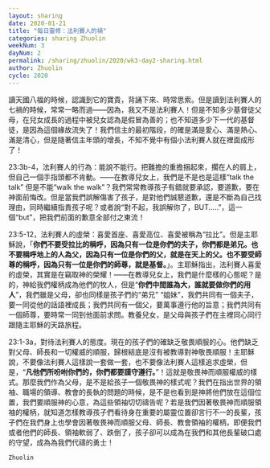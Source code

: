 ```yaml
---
layout: sharing
date: 2020-01-21
title: "每日靈修：法利賽人的禍"
categories: sharing Zhuolin
weekNum: 3
dayNum: 2
permalink: /sharing/zhuolin/2020/wk3-day2-sharing.html
author: Zhuolin
cycle: 2020
---
```


讀天國八福的時候，認識到它的寶貴，背誦下來、時常思索。但是讀到法利賽人的七禍的時候，常常一略而過——因為，我又不是法利賽人！但是不知多少基督徒父母，在兒女成長的過程中被兒女認為是假冒為善的；也不知道多少下一代的基督徒，是因為這個緣故流失了！我們信主的最初階段，的確是滿是愛心、滿是熱心、滿是清心，但是隨著信主年頭的增長，不知不覺中有個小法利賽人就在裡面成形了！  

23:3b-4，法利賽人的行為：能說不能行。把難擔的重擔捆起來，擱在人的肩上，但自己一個手指頭都不肯動。——在教導兒女上，我們是不是也是這樣“talk the talk” 但是不能“walk the walk”？我們常常教導孩子有錯就要承認，要道歉，要在神面前悔改。但是當我們誤解傷害了孩子，是對他們誠懇道歉，還是不斷為自己找理由，同時繼續指責孩子呢？或者說“對不起，我誤解你了，BUT.....”，這一個“but”，把我們前面的歉意全部付之東流！  

23:5-12，法利賽人的虛榮：喜愛首座、喜愛高位、喜愛被稱為“拉比”。但是主耶穌說，「**你們不要受拉比的稱呼，因為只有一位是你們的夫子，你們都是弟兄。也不要稱呼地上的人為父，因為只有一位是你們的父，就是在天上的父。也不要受師尊的稱呼，因為只有一位是你們的師尊，就是基督。**」。主耶穌指出，法利賽人喜愛的虛榮，其實是在竊取神的榮耀！——在教導兒女上，我們是什麼樣的心態呢？是的，神給我們權柄成為他們的牧人，但是“**你們中間誰為大，誰就要做你們的用人**”，我們雖是父母，卻也同樣是孩子們的“弟兄” “姐妹”，我們共同有一個夫子，要一同從他的話語裡成長；我們共同有一個父，要萬事遵行他的旨意；我們共同有一個師尊，要時常一同到他面前求問。教養兒女，是父母與孩子們在主裡同心同行跟隨主耶穌的天路旅程。  

23:1-3a，對待法利賽人的態度。現在的孩子們的確缺乏敬畏順服的心。他們缺乏對父母、師長和一切權威的順服，歸根結底是沒有被教導對神敬畏順服！主耶穌說，不要像法利賽人這樣說一套做一套，也不要像法利賽人這樣追求虛榮，但是，“**凡他們所吩咐你們的，你們都要謹守遵行。**”！這就是敬畏神而順服權威的樣式。那麼我們作為父母，是不是給孩子一個敬畏神的樣式呢？我們在指出世界的領袖、職場的領導、教會的長執的問題的時候，是不是也看到是神將他們放在這個位置，我們要順服神的心意，為這些領袖切切禱告呢？若是我們因著敬畏神而順服領袖的權柄，就知道怎樣教導孩子們看待身在重要的屬靈位置卻言行不一的長輩，孩子們在我們身上也學會因著敬畏神而順服父母、師長、教會領袖的權柄，即便我們或者他們的師長、領袖軟弱了、跌倒了，孩子卻可以成為在我們和其他長輩破口處的守望，成為為我們代禱的勇士！  

`Zhuolin`  
